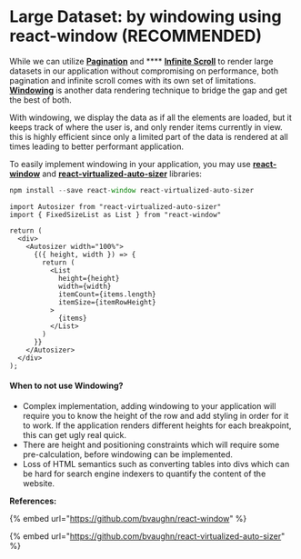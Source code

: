 # Large Dataset: by windowing using react-window (RECOMMENDED)

While we can utilize [**Pagination**](https://paul-cham.gitbook.io/hillside/react/large-dataset-by-using-pagination) and **** [**Infinite Scroll**](https://paul-cham.gitbook.io/hillside/react/large-dataset-by-using-infinite-scroll) to render large datasets in our application without compromising on performance, both pagination and infinite scroll comes with its own set of limitations. [**Windowing**](https://github.com/bvaughn/react-window) is another data rendering technique to bridge the gap and get the best of both.&#x20;

With windowing, we display the data as if all the elements are loaded, but it keeps track of where the user is, and only render items currently in view. this is highly efficient since only a limited part of the data is rendered at all times leading to better performant application.

To easily implement windowing in your application, you may use [**react-window**](https://github.com/bvaughn/react-window) and [**react-virtualized-auto-sizer**](https://github.com/bvaughn/react-virtualized-auto-sizer) libraries:

```typescript
npm install --save react-window react-virtualized-auto-sizer
```

```tsx
import Autosizer from "react-virtualized-auto-sizer"
import { FixedSizeList as List } from "react-window"

return (
  <div>
    <Autosizer width="100%">
      {({ height, width }) => {
        return (
          <List 
            height={height} 
            width={width} 
            itemCount={items.length}
            itemSize={itemRowHeight}
          >
            {items}
          </List>
        )
      }}
    </Autosizer>
  </div>
);
```

#### When to not use Windowing?

* Complex implementation, adding windowing to your application will require you to know the height of the row and add styling in order for it to work. If the application renders different heights for each breakpoint, this can get ugly real quick.
* There are height and positioning constraints which will require some pre-calculation, before windowing can be implemented.
* Loss of HTML semantics such as converting tables into divs which can be hard for search engine indexers to quantify the content of the website.



**References:**

{% embed url="https://github.com/bvaughn/react-window" %}

{% embed url="https://github.com/bvaughn/react-virtualized-auto-sizer" %}
